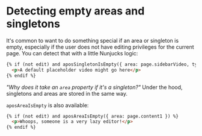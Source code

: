 # Detecting empty areas and singletons

It's common to want to do something special if an area or singleton is empty, especially if the user does not have editing privileges for the current page. You can detect that with a little Nunjucks logic:

```html
{% if (not edit) and aposSingletonIsEmpty({ area: page.sidebarVideo, type: 'video' }) %}
  <p>A default placeholder video might go here</p>
{% endif %}
```

*"Why does it take an `area` property if it's a singleton?"* Under the hood, singletons and areas are stored in the same way.

`aposAreaIsEmpty` is also available:

```html
{% if (not edit) and aposAreaIsEmpty({ area: page.content1 }) %}
  <p>Whoops, someone is a very lazy editor!</p>
{% endif %}
```
